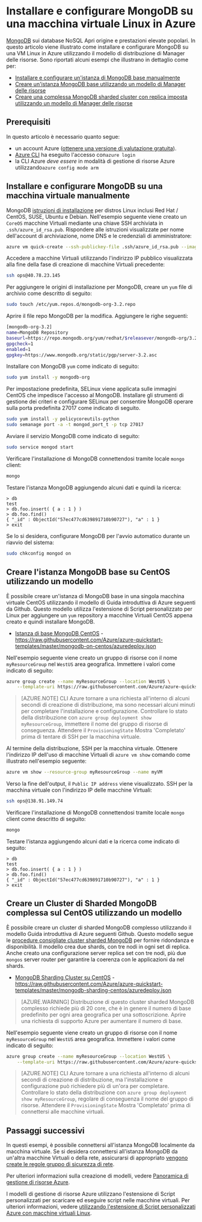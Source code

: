 <properties
   pageTitle="Installare MongoDB in una macchina virtuale Linux | Microsoft Azure"
   description="Informazioni su come installare e configurare MongoDB in un computer virtuale Linux in Azure utilizzando il modello di distribuzione di Manager delle risorse."
   services="virtual-machines-linux"
   documentationCenter=""
   authors="iainfoulds"
   manager="timlt"
   editor=""/>

<tags
   ms.service="virtual-machines-linux"
   ms.devlang="na"
   ms.topic="article"
   ms.tgt_pltfrm="vm-linux"
   ms.workload="infrastructure"
   ms.date="09/29/2016"
   ms.author="iainfou"/>

# <a name="install-and-configure-mongodb-on-a-linux-vm-in-azure"></a>Installare e configurare MongoDB su una macchina virtuale Linux in Azure
[MongoDB](http://www.mongodb.org) sui database NoSQL Apri origine e prestazioni elevate popolari. In questo articolo viene illustrato come installare e configurare MongoDB su una VM Linux in Azure utilizzando il modello di distribuzione di Manager delle risorse. Sono riportati alcuni esempi che illustrano in dettaglio come per:

- [Installare e configurare un'istanza di MongoDB base manualmente](#manually-install-and-configure-mongodb-on-a-vm)
- [Creare un'istanza MongoDB base utilizzando un modello di Manager delle risorse](#create-basic-mongodb-instance-on-centos-using-a-template)
- [Creare una complessa MongoDB sharded cluster con replica imposta utilizzando un modello di Manager delle risorse](#create-a-complex-mongodb-sharded-cluster-on-centos-using-a-template)


## <a name="prerequisites"></a>Prerequisiti
In questo articolo è necessario quanto segue:

- un account Azure ([ottenere una versione di valutazione gratuita](https://azure.microsoft.com/pricing/free-trial/)).
- [Azure CLI](../xplat-cli-install.md) ha eseguito l'accesso con`azure login`
- la CLI Azure *deve essere* in modalità di gestione di risorse Azure utilizzando`azure config mode arm`


## <a name="manually-install-and-configure-mongodb-on-a-vm"></a>Installare e configurare MongoDB su una macchina virtuale manualmente
MongoDB [istruzioni di installazione](https://docs.mongodb.com/manual/administration/install-on-linux/) per distros Linux inclusi Red Hat / CentOS, SUSE, Ubuntu e Debian. Nell'esempio seguente viene creato un `CoreOS` macchine Virtuali mediante una chiave SSH archiviata in `.ssh/azure_id_rsa.pub`. Rispondere alle istruzioni visualizzate per nome dell'account di archiviazione, nome DNS e le credenziali di amministratore:

```bash
azure vm quick-create --ssh-publickey-file .ssh/azure_id_rsa.pub --image-urn CentOS
```

Accedere a macchine Virtuali utilizzando l'indirizzo IP pubblico visualizzata alla fine della fase di creazione di macchine Virtuali precedente:

```bash
ssh ops@40.78.23.145
```

Per aggiungere le origini di installazione per MongoDB, creare un `yum` file di archivio come descritto di seguito:

```bash
sudo touch /etc/yum.repos.d/mongodb-org-3.2.repo
```

Aprire il file repo MongoDB per la modifica. Aggiungere le righe seguenti:

```bash
[mongodb-org-3.2]
name=MongoDB Repository
baseurl=https://repo.mongodb.org/yum/redhat/$releasever/mongodb-org/3.2/x86_64/
gpgcheck=1
enabled=1
gpgkey=https://www.mongodb.org/static/pgp/server-3.2.asc
```

Installare con MongoDB `yum` come indicato di seguito:

```bash
sudo yum install -y mongodb-org
```

Per impostazione predefinita, SELinux viene applicata sulle immagini CentOS che impedisce l'accesso al MongoDB. Installare gli strumenti di gestione dei criteri e configurare SELinux per consentire MongoDB operare sulla porta predefinita 27017 come indicato di seguito. 

```bash
sudo yum install -y policycoreutils-python
sudo semanage port -a -t mongod_port_t -p tcp 27017
```

Avviare il servizio MongoDB come indicato di seguito:

```bash
sudo service mongod start
```

Verificare l'installazione di MongoDB connettendosi tramite locale `mongo` client:

```bash
mongo
```

Testare l'istanza MongoDB aggiungendo alcuni dati e quindi la ricerca:

```
> db
test
> db.foo.insert( { a : 1 } )  
> db.foo.find()  
{ "_id" : ObjectId("57ec477cd639891710b90727"), "a" : 1 }
> exit
```

Se lo si desidera, configurare MongoDB per l'avvio automatico durante un riavvio del sistema:

```bash
sudo chkconfig mongod on
```


## <a name="create-basic-mongodb-instance-on-centos-using-a-template"></a>Creare l'istanza MongoDB base su CentOS utilizzando un modello
È possibile creare un'istanza di MongoDB base in una singola macchina virtuale CentOS utilizzando il modello di Guida introduttiva di Azure seguenti da Github. Questo modello utilizza l'estensione di Script personalizzato per Linux per aggiungere un `yum` repository a macchine Virtuali CentOS appena creato e quindi installare MongoDB.

- [Istanza di base MongoDB CentOS](https://github.com/Azure/azure-quickstart-templates/tree/master/mongodb-on-centos) - https://raw.githubusercontent.com/Azure/azure-quickstart-templates/master/mongodb-on-centos/azuredeploy.json

Nell'esempio seguente viene creato un gruppo di risorse con il nome `myResourceGroup` nel `WestUS` area geografica. Immettere i valori come indicato di seguito:

```bash
azure group create --name myResourceGroup --location WestUS \
    --template-uri https://raw.githubusercontent.com/Azure/azure-quickstart-templates/master/mongodb-on-centos/azuredeploy.json
```

> [AZURE.NOTE] CLI Azure tornare a una richiesta all'interno di alcuni secondi di creazione di distribuzione, ma sono necessari alcuni minuti per completare l'installazione e configurazione. Controllare lo stato della distribuzione con `azure group deployment show myResourceGroup`, immettere il nome del gruppo di risorse di conseguenza. Attendere il `ProvisioningState` Mostra 'Completato' prima di tentare di SSH per la macchina virtuale.

Al termine della distribuzione, SSH per la macchina virtuale. Ottenere l'indirizzo IP dell'uso di macchine Virtuali di `azure vm show` comando come illustrato nell'esempio seguente:

```bash
azure vm show --resource-group myResourceGroup --name myVM
```

Verso la fine dell'output, il `Public IP address` viene visualizzato. SSH per la macchina virtuale con l'indirizzo IP delle macchine Virtuali:

```bash
ssh ops@138.91.149.74
```

Verificare l'installazione di MongoDB connettendosi tramite locale `mongo` client come descritto di seguito:

```bash
mongo
```

Testare l'istanza aggiungendo alcuni dati e la ricerca come indicato di seguito:

```
> db
test
> db.foo.insert( { a : 1 } )  
> db.foo.find()  
{ "_id" : ObjectId("57ec477cd639891710b90727"), "a" : 1 }
> exit
```


## <a name="create-a-complex-mongodb-sharded-cluster-on-centos-using-a-template"></a>Creare un Cluster di Sharded MongoDB complessa sul CentOS utilizzando un modello
È possibile creare un cluster di sharded MongoDB complesso utilizzando il modello Guida introduttiva di Azure seguenti Github. Questo modello segue le [procedure consigliate cluster sharded MongoDB](https://docs.mongodb.com/manual/core/sharded-cluster-components/) per fornire ridondanza e disponibilità. Il modello crea due shards, con tre nodi in ogni set di replica. Anche creato una configurazione server replica set con tre nodi, più due `mongos` server router per garantire la coerenza con le applicazioni da nel shards.

- [MongoDB Sharding Cluster su CentOS](https://github.com/Azure/azure-quickstart-templates/tree/master/mongodb-sharding-centos) - https://raw.githubusercontent.com/Azure/azure-quickstart-templates/master/mongodb-sharding-centos/azuredeploy.json

> [AZURE.WARNING] Distribuzione di questo cluster sharded MongoDB complesso richiede più di 20 core, che è in genere il numero di base predefinito per ogni area geografica per una sottoscrizione. Aprire una richiesta di supporto Azure per aumentare il numero di base.

Nell'esempio seguente viene creato un gruppo di risorse con il nome `myResourceGroup` nel `WestUS` area geografica. Immettere i valori come indicato di seguito:

```bash
azure group create --name myResourceGroup --location WestUS \
    --template-uri https://raw.githubusercontent.com/Azure/azure-quickstart-templates/master/mongodb-sharding-centos/azuredeploy.json
```

> [AZURE.NOTE] CLI Azure tornare a una richiesta all'interno di alcuni secondi di creazione di distribuzione, ma l'installazione e configurazione può richiedere più di un'ora per completare. Controllare lo stato della distribuzione con `azure group deployment show myResourceGroup`, regolare di conseguenza il nome del gruppo di risorse. Attendere il `ProvisioningState` Mostra 'Completato' prima di connettersi alle macchine virtuali.


## <a name="next-steps"></a>Passaggi successivi
In questi esempi, è possibile connettersi all'istanza MongoDB localmente da macchina virtuale. Se si desidera connettersi all'istanza MongoDB da un'altra macchine Virtuali o della rete, assicurarsi di appropriato [vengono create le regole gruppo di sicurezza di rete](virtual-machines-linux-nsg-quickstart.md).

Per ulteriori informazioni sulla creazione di modelli, vedere [Panoramica di gestione di risorse Azure](../azure-resource-manager/resource-group-overview.md).

I modelli di gestione di risorse Azure utilizzano l'estensione di Script personalizzati per scaricare ed eseguire script nelle macchine virtuali. Per ulteriori informazioni, vedere [utilizzando l'estensione di Script personalizzati Azure con macchine virtuali Linux](virtual-machines-linux-extensions-customscript.md).